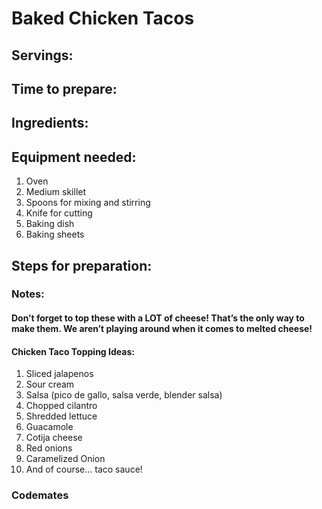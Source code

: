 # Baked Chicken Tacos

## Servings: 

## Time to prepare: 

## Ingredients:


## Equipment needed:
1. Oven
2. Medium skillet
3. Spoons for mixing and stirring
4. Knife for cutting
5. Baking dish
6. Baking sheets

## Steps for preparation:



### Notes:

#### Don’t forget to top these with a LOT of cheese! That’s the only way to make them. We aren’t playing around when it comes to melted cheese!

#### Chicken Taco Topping Ideas:
1. Sliced jalapenos
2. Sour cream
3. Salsa (pico de gallo, salsa verde, blender salsa)
4. Chopped cilantro
5. Shredded lettuce
6. Guacamole
7. Cotija cheese
8. Red onions
9. Caramelized Onion
10. And of course... taco sauce!

### Codemates #
